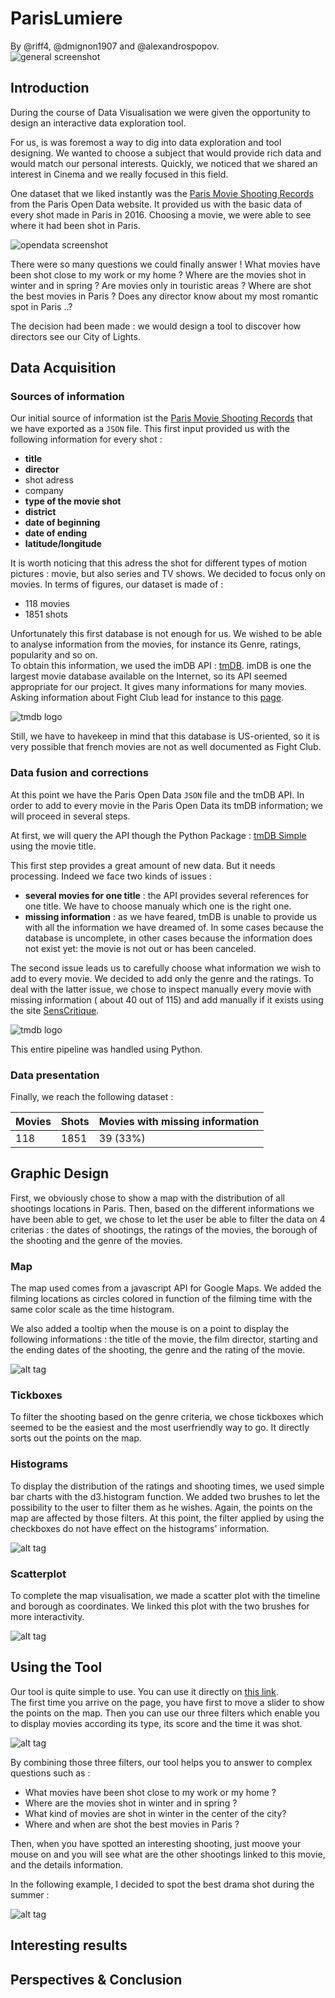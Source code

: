  # ParisLumiere 
 
 By @riff4, @dmignon1907 and @alexandrospopov.
 <br />
![general screenshot](https://github.com/alexandrospopov/parisLumiere/blob/master/img/general.png)

 ## Introduction
 
 During the course of Data Visualisation we were given the opportunity to design an interactive data exploration tool. 
 
 For us, is was foremost a way to dig into data exploration and tool designing. We wanted to choose a subject that would provide rich data and would match our personal interests. 
 Quickly, we noticed that we shared an interest in Cinema and we really focused in this field. 
 
 One dataset that we liked instantly was the [Paris Movie Shooting Records](https://opendata.paris.fr/explore/dataset/tournagesdefilmsparis2011/table/?refine.type_de_tournage=LONG+METRAGE&location=11,48.84663,2.34995) from the Paris Open Data website.
  It provided us with the basic data of every shot made in Paris in 2016. Choosing a movie, we were able to see where it had been shot in Paris. 
  
 ![opendata screenshot](https://github.com/alexandrospopov/parisLumiere/blob/master/img/opendata.png)
 
 There were so many questions we could finally answer ! What movies have been shot close to my work or my home ? Where are the movies shot in winter and in spring ? Are movies only in touristic areas ? Where are shot the best movies in Paris ? Does any director know about my most romantic spot in Paris ..? 
 
 The decision had been made : we would design a tool to discover how directors see our City of Lights.
 
 ## Data Acquisition
 
 ### Sources of information 
 
 Our initial source of information ist the [Paris Movie Shooting Records](https://opendata.paris.fr/explore/dataset/tournagesdefilmsparis2011/table/?refine.type_de_tournage=LONG+METRAGE&location=11,48.84663,2.34995) that we have exported as a `JSON` file. 
 This first input provided us with the following information for every shot :
  - **title**
  - **director**
  - shot adress
  - company
  - **type of the movie shot**
  - **district**
  - **date of beginning** 
  - **date of ending** 
  - **latitude/longitude**
  
 It is worth noticing that this adress the shot for different types of motion pictures : movie, but also series and TV shows. 
 We decided to focus only on movies. In terms of figures, our dataset is made of : 
 - 118 movies
 - 1851 shots
 
 Unfortunately this first database is not enough for us. We wished to be able to analyse information from the movies, for instance its Genre, ratings, popularity and so on.  
 To obtain this information, we used the imDB API : [tmDB](https://www.themoviedb.org/documentation/api). 
 imDB is one the largest movie database available on the Internet, so its API seemed appropriate for our project. It gives many informations for many movies. Asking information about Fight Club lead for instance to this [page](https://api.themoviedb.org/3/movie/550?api_key=ca4eaa0dc3f34672b121a95ed7a74541).
 
 ![tmdb logo]( https://s2.qwant.com/thumbr/0x0/5/7/0ff55ead5ffa0c28e85a2b593b18d3/b_1_q_0_p_0.jpg?u=http%3A%2F%2Fwww.team-mediaportal.com%2Fimages%2Fstories%2FhomepageV3%2Farticles%2Fsponsors%2Ftmdb-logo-2.png&q=0&b=1&p=0&a=1)


 
 Still, we have to havekeep in mind that this database is US-oriented, so it is very possible that french movies are not as well documented as Fight Club.
 
 ### Data fusion and corrections
 
 At this point we have the Paris Open Data `JSON` file and the tmDB API. 
 In order to add to every movie in the Paris Open Data its tmDB information; we will proceed in several steps.
 
 At first, we will query the API though the Python Package : [tmDB Simple](https://pypi.python.org/pypi/tmdbsimple) using the movie title. 
 
 This first step provides a great amount of new data. But it needs processing. Indeed we face two kinds of issues : 
 - **several movies for one title** : the API provides several references for one title. We have to choose manualy which one is the right one. 
 - **missing information** : as we have feared, tmDB is unable to provide us with all the information we have dreamed of. In some cases because the database is uncomplete, in other cases because the information does not exist yet: the movie is not out or has been canceled. 
  
 The second issue leads us to carefully choose what information we wish to add to every movie. We decided to add only the genre and the ratings. 
 To deal with the latter issue, we chose to inspect manually every movie with missing information ( about 40 out of 115) and add manually if it exists using the site [SensCritique](https://www.senscritique.com/).
 
  ![tmdb logo](  https://s1.qwant.com/thumbr/0x0/0/5/0114a7edba26ac26ff9a8ef3e6916d/b_1_q_0_p_0.jpg?u=https%3A%2F%2Fwww.digischool.fr%2Fimages%2Farticle%2F4948_1.jpg&q=0&b=1&p=0&a=1)

 
 This entire pipeline was handled using Python.
 
 ### Data presentation
 
 Finally, we reach the following dataset :
 
| Movies | Shots | Movies with missing information |
| ------------- | ------------- | ------------- |
| 118  | 1851 | 39 (33%) |

 
 ## Graphic Design 
 
 First, we obviously chose to show a map with the distribution of all shootings locations in Paris.
 Then, based on the different informations we have been able to get, we chose to let the user be able to filter the data on 4 criterias : the dates of shootings, the ratings of the movies, the borough of the shooting and the genre of the movies.
 
 ### Map
 
 The map used comes from a javascript API for Google Maps. We added the filming locations as circles colored in function of the filming time with the same color scale as the time histogram.
 
 We also added a tooltip when the mouse is on a point to display the following informations : the title of the movie, the film director, starting and the ending dates of the shooting, the genre and the rating of the movie.
 
![alt tag](https://github.com/alexandrospopov/parisLumiere/blob/master/img/map.png)
 
 ### Tickboxes
 
 To filter the shooting based on the genre criteria, we chose tickboxes which seemed to be the easiest and the most userfriendly way to go. It directly sorts out the points on the map.
 
 ### Histograms
 
 To display the distribution of the ratings and shooting times, we used simple bar charts with the d3.histogram function. We added two brushes to let the possibility to the user to filter them as he wishes. Again, the points on the map are affected by those filters.
 At this point, the filter applied by using the checkboxes do not have effect on the histograms' information.

![alt tag](https://github.com/alexandrospopov/parisLumiere/blob/master/img/histograms.png)
 
 ### Scatterplot
 
 To complete the map visualisation, we made a scatter plot with the timeline and borough as coordinates. We linked this plot with the two brushes for more interactivity.
 
![alt tag](https://github.com/alexandrospopov/parisLumiere/blob/master/img/scatterplot.png)
 
 ## Using the Tool 
 Our tool is quite simple to use. You can use it directly on <a href="https://riff4.github.io/parisLumiere/main_layout.html">this link</a>.<br>
 The first time you arrive on the page, you have first to move a slider to show the points on the map.
 Then you can use our three filters which enable you to display movies according its type, its score and the time it was shot. 
 
  ![alt tag](https://github.com/alexandrospopov/parisLumiere/blob/master/img/3_filters.jpg)
 
 By combining those three filters, our tool helps you to answer to complex questions such as : 
 <ul>
 <li>What movies have been shot close to my work or my home ? </li>
 <li>Where are the movies shot in winter and in spring ?</li>
 <li>What kind of movies are shot in winter in the center of the city? </li>
 <li>Where and when are shot the best movies in Paris ?</li>
 </ul>
 
 Then, when you have spotted an interesting shooting, just moove your mouse on and you will see what are the other shootings linked to this movie, and the details information. 
 
 In the following example, I decided to spot the best drama shot during the summer : 
 
  ![alt tag](https://github.com/alexandrospopov/parisLumiere/blob/master/img/example1.jpg)
 
 
 
 ## Interesting results
 
 ## Perspectives & Conclusion
